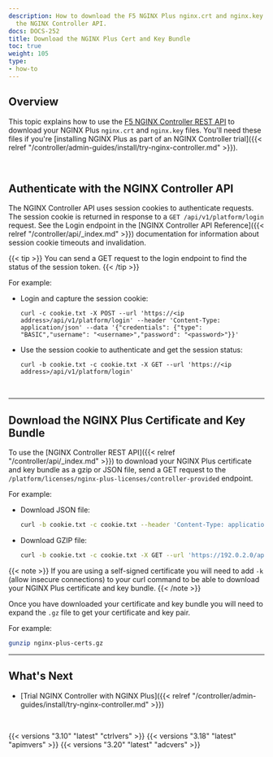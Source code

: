 ```yaml
---
description: How to download the F5 NGINX Plus nginx.crt and nginx.key files using
  the NGINX Controller API.
docs: DOCS-252
title: Download the NGINX Plus Cert and Key Bundle
toc: true
weight: 105
type:
- how-to
---
```



## Overview

This topic explains how to use the [F5 NGINX Controller REST API](https://docs.nginx.com/nginx-controller/api/ctlr-platform-api/) to download your NGINX Plus `nginx.crt` and `nginx.key` files. You'll need these files if you're [installing NGINX Plus as part of an NGINX Controller trial]({{< relref "/controller/admin-guides/install/try-nginx-controller.md" >}}).

&nbsp;

## Authenticate with the NGINX Controller API

The NGINX Controller API uses session cookies to authenticate requests. The session cookie is returned in response to a `GET /api/v1/platform/login` request. See the Login endpoint in the [NGINX Controller API Reference]({{< relref "/controller/api/_index.md" >}}) documentation for information about session cookie timeouts and invalidation.

{{< tip >}}
You can send a GET request to the login endpoint to find the status of the session token.
{{< /tip >}}

For example:

- Login and capture the session cookie:

  ```curl
  curl -c cookie.txt -X POST --url 'https://<ip address>/api/v1/platform/login' --header 'Content-Type: application/json' --data '{"credentials": {"type": "BASIC","username": "<username>","password": "<password>"}}'
  ```

- Use the session cookie to authenticate and get the session status:

  ```curl
  curl -b cookie.txt -c cookie.txt -X GET --url 'https://<ip address>/api/v1/platform/login'
  ```


&nbsp;

---

## Download the NGINX Plus Certificate and Key Bundle

To use the [NGINX Controller REST API]({{< relref "/controller/api/_index.md" >}}) to download your NGINX Plus certificate and key bundle as a gzip or JSON file, send a GET request to the `/platform/licenses/nginx-plus-licenses/controller-provided` endpoint.

For example:

- Download JSON file:

  ```bash
  curl -b cookie.txt -c cookie.txt --header 'Content-Type: application/json' -X GET --url 'https://192.0.2.0/api/v1/platform/licenses/nginx-plus-licenses/controller-provided'  --output nginx-plus-certs.json
  ```

- Download GZIP file:

  ```bash
  curl -b cookie.txt -c cookie.txt -X GET --url 'https://192.0.2.0/api/v1/platform/licenses/nginx-plus-licenses/controller-provided' --output nginx-plus-certs.gz
  ```

{{< note >}}
If you are using a self-signed certificate you will need to add `-k` (allow insecure connections) to your curl command to be able to download your NGINX Plus certificate and key bundle.
{{< /note >}}


Once you have downloaded your certificate and key bundle you will need to expand the `.gz` file to get your certificate and key pair.

For example:

```bash
gunzip nginx-plus-certs.gz
```

---

## What's Next

- [Trial NGINX Controller with NGINX Plus]({{< relref "/controller/admin-guides/install/try-nginx-controller.md" >}})

&nbsp;

{{< versions "3.10" "latest" "ctrlvers" >}}
{{< versions "3.18" "latest" "apimvers" >}}
{{< versions "3.20" "latest" "adcvers" >}}
